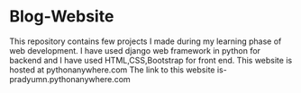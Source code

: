 # Blog-Website
This repository contains few projects I made during my learning phase of web development.
I have used django web framework in python for backend and I have used HTML,CSS,Bootstrap for front end.
This website is hosted at pythonanywhere.com
The link to this website is- pradyumn.pythonanywhere.com
